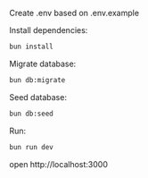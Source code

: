 Create .env based on .env.example

Install dependencies:

```sh
bun install
```

Migrate database:

```sh
bun db:migrate
```

Seed database:

```sh
bun db:seed
```

Run:

```sh
bun run dev
```

open http://localhost:3000
